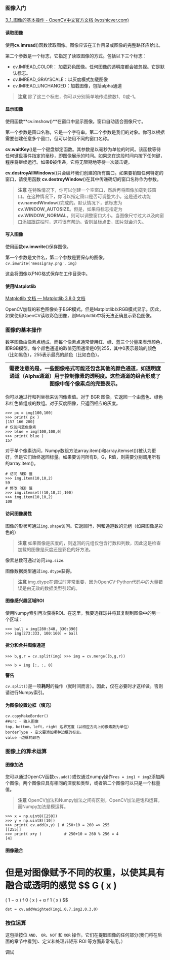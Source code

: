 ### 图像入门

[3_1_图像的基本操作 - OpenCV中文官方文档 (woshicver.com)](http://www.woshicver.com/FourthSection/3_1_图像的基本操作/)

#### 读取图像

使用**cv.imread**()函数读取图像。图像应该在工作目录或图像的完整路径应给出。

第二个参数是一个标志，它指定了读取图像的方式。包括以下三个标志：

- cv.IMREAD_COLOR： 加载彩色图像。任何图像的透明度都会被忽视。它是默认标志。
- cv.IMREAD_GRAYSCALE：以灰度模式加载图像
- cv.IMREAD_UNCHANGED：加载图像，包括alpha通道

> **注意** 除了这三个标志，你可以分别简单地传递整数1、0或-1。

#### 显示图像

使用函数**cv.imshow()**在窗口中显示图像。窗口自动适合图像尺寸。

第一个参数是窗口名称，它是一个字符串。第二个参数是我们的对象。你可以根据需要创建任意多个窗口，但可以使用不同的窗口名称。

**cv.waitKey**()是一个键盘绑定函数。其参数是以毫秒为单位的时间。该函数等待任何键盘事件指定的毫秒，即图像展示的时间。如果您在这段时间内按下任何键，程序将继续运行。如果**0**被传递，它将无限期地等待一次敲击键。

**cv.destroyAllWindows**()只会破坏我们创建的所有窗口。如果要销毁任何特定的窗口，请使用函数 **cv.destroyWindow**()在其中传递确切的窗口名称作为参数。

> **注意** 在特殊情况下，你可以创建一个空窗口，然后再将图像加载到该窗口。在这种情况下，你可以指定窗口是否可调整大小。这是通过功能**cv.namedWindow**()完成的。默认情况下，该标志为**cv.WINDOW_AUTOSIZE**。但是，如果将标志指定为**cv.WINDOW_NORMAL**，则可以调整窗口大小。当图像尺寸过大以及向窗口添加跟踪栏时，这将很有帮助。否则鼠标点击，图片就会消失。

#### 写入图像

使用函数**cv.imwrite**()保存图像。

第一个参数是文件名，第二个参数是要保存的图像。 `cv.imwrite('messigray.png'，img)`

这会将图像以PNG格式保存在工作目录中。

#### 使用Matplotlib

[Matplotlib 文档 — Matplotlib 3.8.0 文档](https://matplotlib.org/stable/)

OpenCV加载的彩色图像处于BGR模式。但是Matplotlib以RGB模式显示。因此，如果使用OpenCV读取彩色图像，则Matplotlib中将无法正确显示彩色图像。

### 图像的基本操作

数字图像由像素点组成，而每个像素点通常使用红、绿、蓝三个分量来表示颜色，即RGB模型。每个颜色通道的取值范围通常是0到255，其中0表示最暗的颜色（比如黑色），255表示最亮的颜色（比如白色）。

| 需要注意的是，一些图像格式可能还包含其他的颜色通道，如透明度通道（Alpha通道）用于控制像素的透明度。这些通道的组合形成了图像中每个像素点的完整表示。 |
| ------------------------------------------------------------ |

你可以通过行和列坐标来访问像素值。对于 BGR 图像，它返回一个由蓝色、绿色和红色值组成的数组。对于灰度图像，只返回相应的灰度。

```
>>> px = img[100,100]
>>> print( px )
[157 166 200]
# 仅访问蓝色像素
>>> blue = img[100,100,0]
>>> print( blue )
157
```

对于单个像素访问，Numpy数组方法array.item()和array.itemset())被认为更好，但是它们始终返回标量。如果要访问所有B，G，R值，则需要分别调用所有的array.item()。

```
# 访问 RED 值
>>> img.item(10,10,2)
59
# 修改 RED 值
>>> img.itemset((10,10,2),100)
>>> img.item(10,10,2)
100
```

#### 访问图像属性

图像的形状可通过`img.shape`访问。它返回行，列和通道数的元组（如果图像是彩色的）

> **注意** 如果图像是灰度的，则返回的元组仅包含行数和列数，因此这是检查加载的图像是灰度还是彩色的好方法。

像素总数可通过访问`img.size`.

图像数据类型通过`img.dtype`获得。

> **注意** img.dtype在调试时非常重要，因为OpenCV-Python代码中的大量错误是由无效的数据类型引起的。

#### 图像感兴趣区域ROI

使用Numpy索引再次获得ROI。在这里，我要选择球并将其复制到图像中的另一个区域：

```
>>> ball = img[280:340, 330:390]
>>> img[273:333, 100:160] = ball 
```

#### 拆分和合并图像通道

```
>>> b,g,r = cv.split(img) >>> img = cv.merge((b,g,r))

>>> b = img [:, :, 0]
```

**警告**

`cv.split()`是一项**耗时**的操作（就时间而言）。因此，仅在必要时才这样做。否则请进行Numpy索引。

#### 为图像设置边框（填充）

```
cv.copyMakeBorder()
##src - 输入图像
top，bottom，left，right 边界宽度（以相应方向上的像素数为单位）
borderType - 定义要添加哪种边框的标志。
value -边框的颜色
```

### 图像上的算术运算

#### 图像加法

您可以通过OpenCV函数`cv.add()`或仅通过numpy操作`res = img1 + img2`添加两个图像。两个图像应具有相同的深度和类型，或者第二个图像可以只是一个标量值。

> **注意** OpenCV加法和Numpy加法之间有区别。OpenCV加法是饱和运算，而Numpy加法是模运算。

```
>>> x = np.uint8([250])
>>> y = np.uint8([10])
>>> print( cv.add(x,y) ) # 250+10 = 260 => 255
[[255]]
>>> print( x+y )          # 250+10 = 260 % 256 = 4
[4]
```

#### 图像融合

但是对图像赋予不同的权重，以使其具有融合或透明的感觉
$$
G
(
x
)
=
(
1
−
α
)
f
0
(
x
)
+
α
f
1
(
x
)
$$

```
dst = cv.addWeighted(img1,0.7,img2,0.3,0)
```

### 按位运算

这包括按位 `AND`、 `OR`、`NOT` 和 `XOR` 操作。它们在提取图像的任何部分(我们将在后面的章节中看到)、定义和处理非矩形 ROI 等方面非常有用。）

调试
